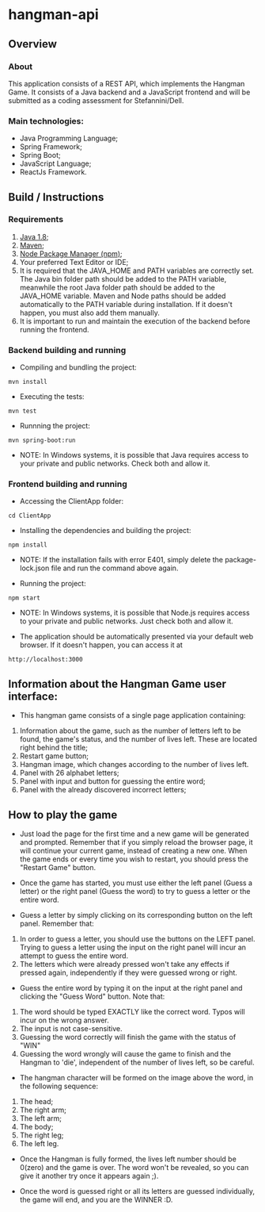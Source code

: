 # hangman-api

## Overview

### About

This application consists of a REST API, which implements the Hangman Game.
It consists of a Java backend and a JavaScript frontend and will be submitted as a coding assessment for Stefannini/Dell.

### Main technologies:

- Java Programming Language;
- Spring Framework;
- Spring Boot;
- JavaScript Language;
- ReactJs Framework.

## Build / Instructions

### Requirements

1. [Java 1.8](https://www.oracle.com/java/technologies/javase/javase-jdk8-downloads.html);
2. [Maven](https://maven.apache.org/download.cgi);
3. [Node Package Manager (npm)](https://nodejs.org/en/download/);
4. Your preferred Text Editor or IDE;
5. It is required that the JAVA_HOME and PATH variables are correctly set. The Java bin folder path should be added to the PATH variable, meanwhile the root Java folder path should be added to the JAVA_HOME variable. Maven and Node paths should be added automatically to the PATH variable during installation. If it doesn't happen, you must also add them manually.
6. It is important to run and maintain the execution of the backend before running the frontend.


### Backend building and running

- Compiling and bundling the project:

```shell
mvn install
```

- Executing the tests:

```shell
mvn test
```

- Runnning the project:

```shell
mvn spring-boot:run
```
- NOTE: In Windows systems, it is possible that Java requires access to your private and public networks. Check both and allow it.


### Frontend building and running

- Accessing the ClientApp folder:

```shell
cd ClientApp
```

- Installing the dependencies and building the project:

```shell
npm install
```

- NOTE: If the installation fails with error E401, simply delete the package-lock.json file and run the command above again.

- Running the project:

```shell
npm start
```

- NOTE: In Windows systems, it is possible that Node.js requires access to your private and public networks. Just check both and allow it.

- The application should be automatically presented via your default web browser. If it doesn't happen, you can access it at

```text
http://localhost:3000
```

## Information about the Hangman Game user interface:

- This hangman game consists of a single page application containing:
1. Information about the game, such as the number of letters left to be found, the game's status, and the number of lives left. These are located right behind the title;
2. Restart game button;
3. Hangman image, which changes according to the number of lives left.
3. Panel with 26 alphabet letters;
4. Panel with input and button for guessing the entire word;
5. Panel with the already discovered incorrect letters;

## How to play the game

* Just load the page for the first time and a new game will be generated and prompted. Remember that if you simply reload the browser page, it will continue your current game, instead of creating a new one. When the game ends or every time you wish to restart, you should press the "Restart Game" button.

* Once the game has started, you must use either the left panel (Guess a letter) or the right panel (Guess the word) to try to guess a letter or the entire word.

* Guess a letter by simply clicking on its corresponding button on the left panel. Remember that:
1. In order to guess a letter, you should use the buttons on the LEFT panel. Trying to guess a letter using the input on the right panel will incur an attempt to guess the entire word.
2. The letters which were already pressed won't take any effects if pressed again, independently if they were guessed wrong or right.

* Guess the entire word by typing it on the input at the right panel and clicking the "Guess Word" button. Note that:
1. The word should be typed EXACTLY like the correct word. Typos will incur on the wrong answer.
2. The input is not case-sensitive.
3. Guessing the word correctly will finish the game with the status of "WIN"
4. Guessing the word wrongly will cause the game to finish and the Hangman to 'die', independent of the number of lives left, so be careful.

* The hangman character will be formed on the image above the word, in the following sequence:
1. The head;
2. The right arm;
3. The left arm;
4. The body;
5. The right leg;
6. The left leg.
* Once the Hangman is fully formed, the lives left number should be 0(zero) and the game is over. The word won't be revealed, so you can give it another try once it appears again ;).

* Once the word is guessed right or all its letters are guessed individually, the game will end, and you are the WINNER :D.